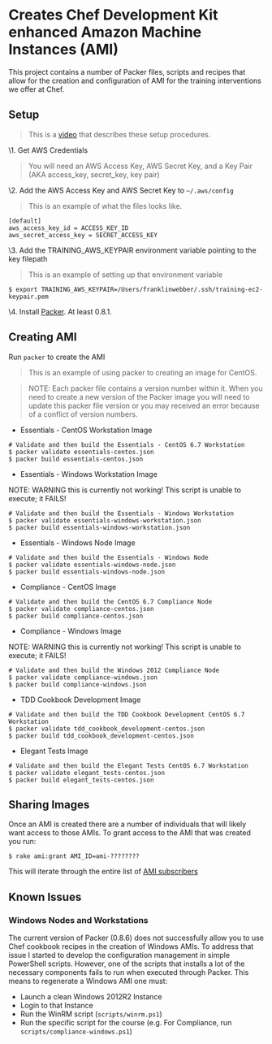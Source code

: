 # Creates Chef Development Kit enhanced Amazon Machine Instances (AMI)

This project contains a number of Packer files, scripts and recipes that allow for the creation and configuration of AMI for the training interventions we offer at Chef.

## Setup

> This is a [video](https://drive.google.com/a/opscode.com/file/d/0B1nt6eQeCbyRXzFMV1hHcFhuSFE/view?usp=sharing) that describes these setup procedures.

\1. Get AWS Credentials

> You will need an AWS Access Key, AWS Secret Key, and a Key Pair (AKA access_key, secret_key, key pair)

\2. Add the AWS Access Key and AWS Secret Key to `~/.aws/config`

> This is an example of what the files looks like.

```
[default]
aws_access_key_id = ACCESS_KEY_ID
aws_secret_access_key = SECRET_ACCESS_KEY
```

\3. Add the TRAINING_AWS_KEYPAIR environment variable pointing to the key filepath

> This is an example of setting up that environment variable

```
$ export TRAINING_AWS_KEYPAIR=/Users/franklinwebber/.ssh/training-ec2-keypair.pem
```

\4. Install [Packer](https://www.packer.io/downloads.html). At least 0.8.1.

## Creating AMI

Run `packer` to create the AMI

> This is an example of using packer to creating an image for CentOS.

> NOTE: Each packer file contains a version number within it. When you need to create a new version of the Packer image you will need to update this packer file version or you may received an error because of a conflict of version numbers.

* Essentials - CentOS Workstation Image

```
# Validate and then build the Essentials - CentOS 6.7 Workstation
$ packer validate essentials-centos.json
$ packer build essentials-centos.json
```

* Essentials - Windows Workstation Image

NOTE: WARNING this is currently not working! This script is unable to execute; it FAILS!

```
# Validate and then build the Essentials - Windows Workstation
$ packer validate essentials-windows-workstation.json
$ packer build essentials-windows-workstation.json
```

* Essentials - Windows Node Image

```
# Validate and then build the Essentials - Windows Node
$ packer validate essentials-windows-node.json
$ packer build essentials-windows-node.json
```

* Compliance - CentOS Image

```
# Validate and then build the CentOS 6.7 Compliance Node
$ packer validate compliance-centos.json
$ packer build compliance-centos.json
```

* Compliance - Windows Image

NOTE: WARNING this is currently not working! This script is unable to execute; it FAILS!

```
# Validate and then build the Windows 2012 Compliance Node
$ packer validate compliance-windows.json
$ packer build compliance-windows.json
```

* TDD Cookbook Development Image

```
# Validate and then build the TDD Cookbook Development CentOS 6.7 Workstation
$ packer validate tdd_cookbook_development-centos.json
$ packer build tdd_cookbook_development-centos.json
```

* Elegant Tests Image

```
# Validate and then build the Elegant Tests CentOS 6.7 Workstation
$ packer validate elegant_tests-centos.json
$ packer build elegant_tests-centos.json
```

## Sharing Images

Once an AMI is created there are a number of individuals that will likely want
access to those AMIs. To grant access to the AMI that was created you run:

```
$ rake ami:grant AMI_ID=ami-????????
```

This will iterate through the entire list of [AMI subscribers](subscribers.yml)


## Known Issues

### Windows Nodes and Workstations

The current version of Packer (0.8.6) does not successfully allow you to use Chef cookbook recipes in the creation of Windows AMIs. To address that issue I started to develop the configuration management in simple PowerShell scripts. However, one of the scripts that installs a lot of the necessary components fails to run when executed through Packer. This means to regenerate a Windows AMI one must:

* Launch a clean Windows 2012R2 Instance
* Login to that Instance
* Run the WinRM script (`scripts/winrm.ps1`)
* Run the specific script for the course (e.g. For Compliance, run `scripts/compliance-windows.ps1`)
